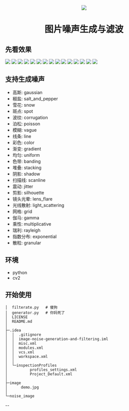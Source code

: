 <div align="center"><img src="https://s2.loli.net/2023/11/08/yhqKHotF4Rk3276.jpg"></div>
<div align="center"><h1>图片噪声生成与滤波</h1></div>

## 先看效果

<a href="https://smms.app/image/SQ3YhrsePCno2E8" target="_blank"><img src="https://s2.loli.net/2023/11/08/SQ3YhrsePCno2E8.jpg" ></a>
<a href="https://smms.app/image/Um1zMvlkgSGsC26" target="_blank"><img src="https://s2.loli.net/2023/11/08/Um1zMvlkgSGsC26.jpg" ></a>
<a href="https://smms.app/image/v1AdDPwUX2siBQW" target="_blank"><img src="https://s2.loli.net/2023/11/08/v1AdDPwUX2siBQW.jpg" ></a>
<a href="https://smms.app/image/WqQs3t9KeDYyGNu" target="_blank"><img src="https://s2.loli.net/2023/11/08/WqQs3t9KeDYyGNu.jpg" ></a>
<a href="https://smms.app/image/AlbG51L7mHcEFpQ" target="_blank"><img src="https://s2.loli.net/2023/11/08/AlbG51L7mHcEFpQ.jpg" ></a>
<a href="https://smms.app/image/S7rJVMxYD9qPcbd" target="_blank"><img src="https://s2.loli.net/2023/11/08/S7rJVMxYD9qPcbd.jpg" ></a>
<a href="https://smms.app/image/IXeQnAiEHp1tZ4o" target="_blank"><img src="https://s2.loli.net/2023/11/08/IXeQnAiEHp1tZ4o.jpg" ></a>
<a href="https://smms.app/image/5TD6lOSU8ABHjQy" target="_blank"><img src="https://s2.loli.net/2023/11/08/5TD6lOSU8ABHjQy.jpg" ></a>
<a href="https://smms.app/image/DoU43ZETNzI6vmQ" target="_blank"><img src="https://s2.loli.net/2023/11/08/DoU43ZETNzI6vmQ.jpg" ></a>
<a href="https://smms.app/image/uAUOJ3ZyRbMeK7G" target="_blank"><img src="https://s2.loli.net/2023/11/08/uAUOJ3ZyRbMeK7G.jpg" ></a>
<a href="https://smms.app/image/KNmHhpuCU9LxSEG" target="_blank"><img src="https://s2.loli.net/2023/11/08/KNmHhpuCU9LxSEG.jpg" ></a>
<a href="https://smms.app/image/hsB162jdQHwReT9" target="_blank"><img src="https://s2.loli.net/2023/11/08/hsB162jdQHwReT9.jpg" ></a>
<a href="https://smms.app/image/b9UWQDveXlcpCyK" target="_blank"><img src="https://s2.loli.net/2023/11/08/b9UWQDveXlcpCyK.jpg" ></a>
<a href="https://smms.app/image/LaZMIGF75UfNDAb" target="_blank"><img src="https://s2.loli.net/2023/11/08/LaZMIGF75UfNDAb.jpg" ></a>
<a href="https://smms.app/image/geMk9K7c8AUDBFE" target="_blank"><img src="https://s2.loli.net/2023/11/08/geMk9K7c8AUDBFE.jpg" ></a>

## 支持生成噪声

- 高斯: gaussian
- 椒盐: salt_and_pepper
- 雪花: snow
- 斑点: spot
- 波纹: corrugation
- 泊松: poisson
- 模糊: vague
- 线条: line
- 彩色: color
- 渐变: gradient
- 均匀: uniform
- 色带: banding
- 堆叠: stacking
- 阴影: shadow
- 扫描线: scanline
- 震动: jitter
- 剪影: silhouette
- 镜头光晕: lens_flare
- 光线散射: light_scattering
- 网格: grid
- 伽马: gamma
- 乘性: multiplicative
- 瑞利: rayleigh
- 指数分布: exponential
- 散粒: granular


## 环境

- python
- cv2

## 开始使用
```shell
│  filterate.py   # 傻狗
│  generator.py   # 你妈死了
│  LICENSE
│  README.md
│
├─.idea
│  │  .gitignore
│  │  image-noise-generation-and-filtering.iml
│  │  misc.xml
│  │  modules.xml
│  │  vcs.xml
│  │  workspace.xml
│  │
│  └─inspectionProfiles
│          profiles_settings.xml
│          Project_Default.xml
│
├─image
│      demo.jpg
│
└─noise_image
```
-- 